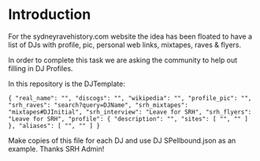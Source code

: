 Introduction
===

For the sydneyravehistory.com website the idea has been floated to have a list of DJs with profile, pic, personal web links, mixtapes, raves & flyers.

In order to complete this task we are asking the community to help out filling in DJ Profiles.

In this repository is the DJTemplate:

`{
    "real_name": "",
    "discogs": "",
    "wikipedia": "",
    "profile_pic": "",
    "srh_raves": "search?query=DJName",
    "srh_mixtapes": "mixtapes#DJInitial",
    "srh_interview": "Leave for SRH",
    "srh_flyers": "Leave for SRH",
    "profile": {
      "description": "",
      "sites": [
        "",
		""
      ]
    },
    "aliases": [
      "",
	  ""
    ]
  }`

Make copies of this file for each DJ and use DJ SPellbound.json as an example. Thanks SRH Admin!
